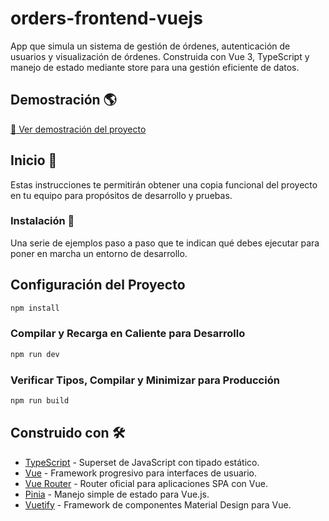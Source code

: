 # orders-frontend-vuejs

App que simula un sistema de gestión de órdenes, autenticación de usuarios y visualización de órdenes. Construida con Vue 3, TypeScript y manejo de estado mediante store para una gestión eficiente de datos.

## Demostración 🌎
[🔗 Ver demostración del proyecto](https://orders-frontend-vuejs.netlify.app/)

## Inicio 🚀

Estas instrucciones te permitirán obtener una copia funcional del proyecto en tu equipo para propósitos de desarrollo y pruebas.

### Instalación 🔧

Una serie de ejemplos paso a paso que te indican qué debes ejecutar para poner en marcha un entorno de desarrollo.

## Configuración del Proyecto

```sh
npm install
```

### Compilar y Recarga en Caliente para Desarrollo

```sh
npm run dev
```

### Verificar Tipos, Compilar y Minimizar para Producción

```sh
npm run build
```

## Construido con 🛠️

- [TypeScript](https://www.typescriptlang.org/) - Superset de JavaScript con tipado estático.
- [Vue](https://vuejs.org/) - Framework progresivo para interfaces de usuario.
- [Vue Router](https://router.vuejs.org/) - Router oficial para aplicaciones SPA con Vue.
- [Pinia](https://pinia.vuejs.org/) - Manejo simple de estado para Vue.js.
- [Vuetify](https://router.vuejs.org/) - Framework de componentes Material Design para Vue.